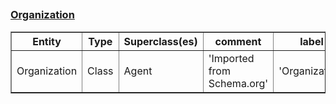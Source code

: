 ## <h3><a href="https://schema.org/Organization">Organization</a></h3><table border="1" class="dataframe">
  <thead>
    <tr style="text-align: center;">
      <th>Entity</th>
      <th>Type</th>
      <th>Superclass(es)</th>
      <th>comment</th>
      <th>label</th>
      <th>seeAlso</th>
    </tr>
  </thead>
  <tbody>
    <tr>
      <td>Organization</td>
      <td>Class</td>
      <td>Agent</td>
      <td>'Imported from Schema.org'</td>
      <td>'Organization'</td>
      <td>None</td>
    </tr>
  </tbody>
</table>